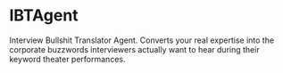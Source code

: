 # IBTAgent
Interview Bullshit Translator Agent. Converts your real expertise into the corporate buzzwords interviewers actually want to hear during their keyword theater performances.
